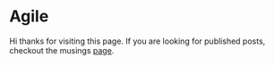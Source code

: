 # Agile

Hi thanks for visiting this page. If you are looking for published posts, checkout the musings [page](https://github.com/blessinvarkey/musings). 
